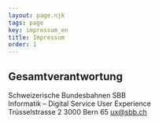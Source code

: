 ```yaml
---
layout: page.njk
tags: page
key: impressum_en
title: Impressum
order: 1
---
```


## Gesamtverantwortung
Schweizerische Bundesbahnen SBB  
Informatik – Digital Service User Experience  
Trüsselstrasse 2
3000 Bern 65
<sbb-link variant="inline" type="button" href="mailto:ux@sbb.ch">ux@sbb.ch</sbb-link>